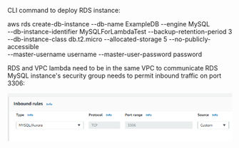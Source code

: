 CLI command to deploy RDS instance:

aws rds create-db-instance --db-name ExampleDB --engine MySQL \
--db-instance-identifier MySQLForLambdaTest --backup-retention-period 3 \
--db-instance-class db.t2.micro --allocated-storage 5 --no-publicly-accessible \
--master-username username --master-user-password password


RDS and VPC lambda need to be in the same VPC to communicate
RDS MySQL instance's security group needs to permit inbound traffic on port 3306:

![alt text](https://github.com/mviisan/buysellcarservice/blob/master/4.%20RDS%20MySQL/rds_SG.png?raw=true)